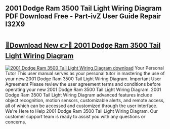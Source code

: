 ## 2001 Dodge Ram 3500 Tail Light Wiring Diagram PDF Download Free - Part-ivZ User Guide Repair I32X9

# <h2><a href="http://dfushn.blite.top/?on=2001+Dodge+Ram+3500+Tail+Light+Wiring+Diagram">🔗Download New 👉🔴 2001 Dodge Ram 3500 Tail Light Wiring Diagram</a></h2>

[![2001 Dodge Ram 3500 Tail Light Wiring Diagram download](https://i.imgur.com/lujVjoI.png)](http://dfushn.blite.top/?on=2001+Dodge+Ram+3500+Tail+Light+Wiring+Diagram)
Your Personal Tutor This user manual serves as your personal tutor in mastering the use of your new 2001 Dodge Ram 3500 Tail Light Wiring Diagram. Important User Agreement Please review the user agreement terms and conditions before operating your new 2001 Dodge Ram 3500 Tail Light Wiring Diagram. 2001 Dodge Ram 3500 Tail Light Wiring Diagram advanced features include object recognition, motion sensors, customizable alerts, and remote access, all of which can be accessed and customized through the user interface. We're Here to Help 2001 Dodge Ram 3500 Tail Light Wiring Diagram. Our customer support team is ready to assist you with any questions or concerns.
